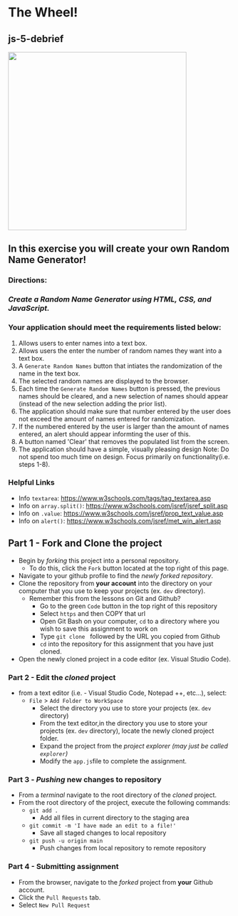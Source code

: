 # **The Wheel!**

## js-5-debrief

<img src="resources/img/wheel.png" height="400" width="400"/>

## In this exercise you will create your own Random Name Generator!

### **Directions:**

### _Create a Random Name Generator using HTML, CSS, and JavaScript._

### **Your application should meet the requirements listed below:**

 1. Allows users to enter names into a text box.
 2. Allows users the enter the number of random names they want into a text box.
 3. A `Generate Random Names` button that intiates the randomization of the name in the text box.
 4. The selected random names are displayed to the browser.
 5. Each time the `Generate Random Names` button is pressed, the previous names should be cleared, and a new selection of names should appear (instead of the new selection adding the prior list).
 5. The application should make sure that number entered by the user does not exceed the amount of names entered for randomization.
 6. If the numbered entered by the user is larger than the amount of names entered, an alert should appear informting the user of this.
 7. A button named 'Clear' that removes the populated list from the screen. 
 8. The application should have a simple, visually pleasing design
 Note: Do not spend too much time on design. Focus primarily on functionality(i.e. steps 1-8).

### Helpful Links

- Info `textarea`: https://www.w3schools.com/tags/tag_textarea.asp
- Info on `array.split()`: https://www.w3schools.com/jsref/jsref_split.asp
- Info on `.value`: https://www.w3schools.com/jsref/prop_text_value.asp
- Info on `alert()`: https://www.w3schools.com/jsref/met_win_alert.asp

## Part 1 - Fork and Clone the project

- Begin by _forking_ this project into a personal repository.
  - To do this, click the `Fork` button located at the top right of this page.
- Navigate to your github profile to find the _newly forked repository_.
- Clone the repository from **your account** into the directory on your computer that you use to keep your projects (ex. `dev` directory).
  - Remember this from the lessons on Git and Github?
    - Go to the green `Code` button in the top right of this repository
    - Select `https` and then COPY that url
    - Open Git Bash on your computer, `cd` to a directory where you wish to save this assignment to work on
    - Type `git clone ` followed by the URL you copied from Github
    - `cd` into the repository for this assignment that you have just cloned.
- Open the newly cloned project in a code editor (ex. Visual Studio Code).

### Part 2 - Edit the _cloned_ project

- from a text editor (i.e. - Visual Studio Code, Notepad ++, etc...), select:
  - `File` > `Add Folder to WorkSpace`
    - Select the directory you use to store your projects (ex. `dev` directory)
    - From the text editor,in the directory you use to store your projects (ex. `dev` directory), locate the newly cloned project folder.
    - Expand the project from the _project explorer (may just be called `explorer`)_
    - Modify the `app.js`file to complete the assignment.

### Part 3 - _Pushing_ new changes to repository

- From a _terminal_ navigate to the root directory of the _cloned_ project.
- From the root directory of the project, execute the following commands:
  - `git add .`
    - Add all files in current directory to the staging area
  - `git commit -m 'I have made an edit to a file!'`
    - Save all staged changes to local repository
  - `git push -u origin main`
    - Push changes from local repository to remote repository

### Part 4 - Submitting assignment

- From the browser, navigate to the _forked_ project from **your** Github account.
- Click the `Pull Requests` tab.
- Select `New Pull Request`
